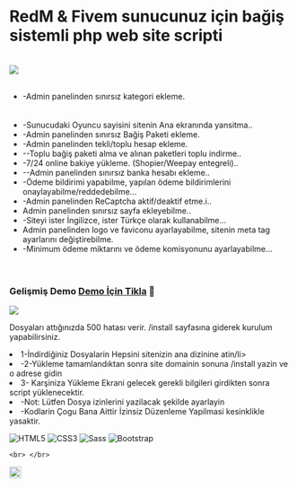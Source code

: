 <h1> RedM & Fivem sunucunuz için bağiş sistemli php web site scripti </h1>
<p/>

<br />

<img  src="https://i.hizliresim.com/lipqLi.png">


<br />
<br />



<ul>
 
  <li>-Admin panelinden sınırsız kategori ekleme.</li>
  <br> </br>
  <li>-Sunucudaki Oyuncu sayisini sitenin Ana ekranında yansitma..</li>
</a>
  <li>-Admin panelinden sınırsız Bağiş Paketi ekleme.</li>
</a>
  <li>-Admin panelinden tekli/toplu hesap ekleme.</li>
</a>
  <li>--Toplu bağiş paketi alma ve alınan paketleri toplu indirme..</li>
</a>
  <li>-7/24 online bakiye yükleme. (Shopier/Weepay entegreli)..</li>
  </a>
  <li>--Admin panelinden sınırsız banka hesabı ekleme..</li>
   </a>
  <li>-Ödeme bildirimi yapabilme, yapılan ödeme bildirimlerini onaylayabilme/reddedebilme...</li>
</a>
  <li>-Admin panelinden ReCaptcha aktif/deaktif etme.i..</li>

  <li>Admin panelinden sınırsız sayfa ekleyebilme..</li>

  <li>-Siteyi ister İngilizce, ister Türkçe olarak kullanabilme...</li>
 
  <li>Admin panelinden logo ve faviconu ayarlayabilme, sitenin meta tag ayarlarını değiştirebilme.</li>
   
  <li>-Minimum ödeme miktarını ve ödeme komisyonunu ayarlayabilme...</li>
    <br> </br>
</ul>  



### Gelişmiş Demo [Demo İçin Tikla](http://nation.cheapplay.store/) 🦾




 <img  src="https://i.hizliresim.com/bfxKmE.png">


Dosyaları attığınızda 500 hatası verir. /install sayfasına giderek kurulum yapabilirsiniz.



  <li>1-İndirdiğiniz Dosyalarin Hepsini sitenizin ana dizinine atin/li>
  <li>-2-Yükleme tamamlandıktan sonra site domainin sonuna /install yazin ve o adrese gidin</li>
  <li>3- Karşiniza Yükleme Ekrani gelecek gerekli bilgileri girdikten sonra script yüklenecektir.</li>
  <li>-Not: Lütfen Dosya izinlerini yazilacak şekilde ayarlayin </li>
  
  <li>-Kodlarin Çogu Bana Aittir İzinsiz Düzenleme Yapilmasi kesinklikle yasaktir. </li>
  
  
  ![HTML5](https://img.shields.io/badge/HTML5-E34F26?logo=HTML5&logoColor=white&style=flat)
  ![CSS3](https://img.shields.io/badge/CSS3-157286?logo=CSS3&logoColor=white&style=flat)
  ![Sass](https://img.shields.io/badge/Sass-CC6699?logo=Sass&logoColor=white&style=flat)
  ![Bootstrap](https://img.shields.io/badge/Bootstrap-563D7C?logo=Bootstrap&logoColor=white&style=flat)
  
    <br> </br>
  
  </a>
<a href="discord.gg/8e9X5S3Pyg">
  <img align="left" alt="Anurag's Discord" width="21px" src="https://raw.githubusercontent.com/anuraghazra/anuraghazra/master/assets/discord-round.svg" />
</a>
